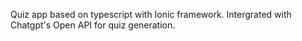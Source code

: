 Quiz app based on typescript with Ionic framework. Intergrated with Chatgpt's Open API for quiz generation.
